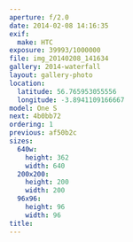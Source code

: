 ```yaml
---
aperture: f/2.0
date: 2014-02-08 14:16:35
exif:
  make: HTC
exposure: 39993/1000000
file: img_20140208_141634
gallery: 2014-waterfall
layout: gallery-photo
location:
  latitude: 56.765953055556
  longitude: -3.8941109166667
model: One S
next: 4b0bb72
ordering: 1
previous: af50b2c
sizes:
  640w:
    height: 362
    width: 640
  200x200:
    height: 200
    width: 200
  96x96:
    height: 96
    width: 96
title: 
---
```

